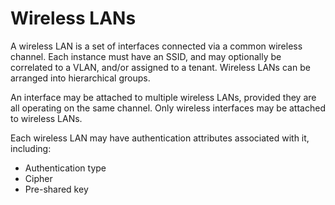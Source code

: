 # Wireless LANs

A wireless LAN is a set of interfaces connected via a common wireless channel. Each instance must have an SSID, and may optionally be correlated to a VLAN, and/or assigned to a tenant. Wireless LANs can be arranged into hierarchical groups.

An interface may be attached to multiple wireless LANs, provided they are all operating on the same channel. Only wireless interfaces may be attached to wireless LANs.

Each wireless LAN may have authentication attributes associated with it, including:

* Authentication type
* Cipher
* Pre-shared key
